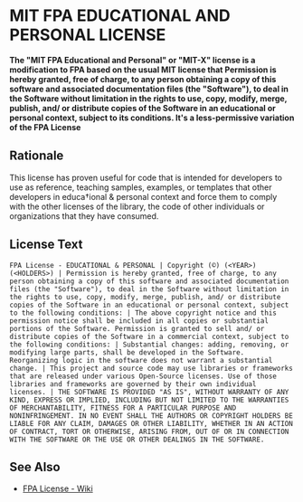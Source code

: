 # MIT FPA EDUCATIONAL AND PERSONAL LICENSE 

<strong>The "MIT FPA Educational and Personal" or "MIT-X" license is a modification to FPA based on the usual MIT license that Permission is hereby granted, free of charge, to any person obtaining a copy of this software and associated documentation files (the "Software"), to deal in the Software without limitation in the rights to use, copy, modify, merge, publish, and/ or distribute copies of the Software in an educational or personal context, subject to its conditions. It's a less-permissive variation of the FPA License</strong>

## Rationale

This license has proven useful for code that is intended for developers to use as reference, teaching samples, examples, or templates that other developers in educa†ional & personal context and force them to comply with the other licenses of the library, the code of other individuals or organizations that they have consumed.

## License Text
`FPA License - EDUCATIONAL & PERSONAL
|
Copyright (©) (<YEAR>) (<HOLDERS>)
|
Permission is hereby granted, free of charge, to any person obtaining a copy
of this software and associated documentation files (the "Software"), to deal
in the Software without limitation in the rights to use, copy, modify, merge,
publish, and/ or distribute copies of the Software in an educational or
personal context, subject to the following conditions:
|
The above copyright notice and this permission notice shall be included in
all copies or substantial portions of the Software.
Permission is granted to sell and/ or distribute copies of the Software in
a commercial context, subject to the following conditions:
|
Substantial changes: adding, removing, or modifying large parts, shall be
developed in the Software. Reorganizing logic in the software does not warrant
a substantial change.
|
This project and source code may use libraries or frameworks that are
released under various Open-Source licenses. Use of those libraries and
frameworks are governed by their own individual licenses.
|
THE SOFTWARE IS PROVIDED "AS IS", WITHOUT WARRANTY OF ANY KIND, EXPRESS OR
IMPLIED, INCLUDING BUT NOT LIMITED TO THE WARRANTIES OF MERCHANTABILITY,
FITNESS FOR A PARTICULAR PURPOSE AND NONINFRINGEMENT. IN NO EVENT SHALL THE
AUTHORS OR COPYRIGHT HOLDERS BE LIABLE FOR ANY CLAIM, DAMAGES OR OTHER
LIABILITY, WHETHER IN AN ACTION OF CONTRACT, TORT OR OTHERWISE, ARISING FROM,
OUT OF OR IN CONNECTION WITH THE SOFTWARE OR THE USE OR OTHER DEALINGS IN
THE SOFTWARE.`

## See Also
- [FPA License - Wiki](https://en.wikipedia.org/wiki/MIT_License)
